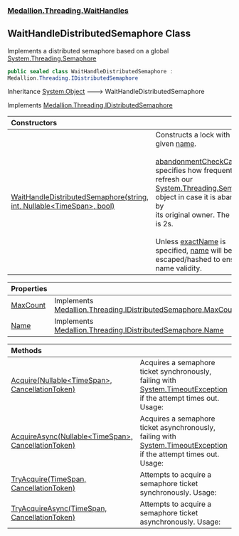 ### [Medallion.Threading.WaitHandles](0cv6wmZCIva5FK3cOR8t5g.md 'Medallion.Threading.WaitHandles')

## WaitHandleDistributedSemaphore Class

Implements a distributed semaphore based on a global [System.Threading.Semaphore](https://docs.microsoft.com/en-us/dotnet/api/System.Threading.Semaphore 'System.Threading.Semaphore')

```csharp
public sealed class WaitHandleDistributedSemaphore :
Medallion.Threading.IDistributedSemaphore
```

Inheritance [System.Object](https://docs.microsoft.com/en-us/dotnet/api/System.Object 'System.Object') &#129106; WaitHandleDistributedSemaphore

Implements [Medallion.Threading.IDistributedSemaphore](https://docs.microsoft.com/en-us/dotnet/api/Medallion.Threading.IDistributedSemaphore 'Medallion.Threading.IDistributedSemaphore')

| Constructors | |
| :--- | :--- |
| [WaitHandleDistributedSemaphore(string, int, Nullable&lt;TimeSpan&gt;, bool)](4ysEtsHFYQ8UNvnVKspCjg.md 'Medallion.Threading.WaitHandles.WaitHandleDistributedSemaphore.WaitHandleDistributedSemaphore(string, int, System.Nullable<System.TimeSpan>, bool)') | Constructs a lock with the given [name](4ysEtsHFYQ8UNvnVKspCjg.md#Medallion.Threading.WaitHandles.WaitHandleDistributedSemaphore.WaitHandleDistributedSemaphore(string,int,System.Nullable_System.TimeSpan_,bool).name 'Medallion.Threading.WaitHandles.WaitHandleDistributedSemaphore.WaitHandleDistributedSemaphore(string, int, System.Nullable<System.TimeSpan>, bool).name').<br/><br/>[abandonmentCheckCadence](4ysEtsHFYQ8UNvnVKspCjg.md#Medallion.Threading.WaitHandles.WaitHandleDistributedSemaphore.WaitHandleDistributedSemaphore(string,int,System.Nullable_System.TimeSpan_,bool).abandonmentCheckCadence 'Medallion.Threading.WaitHandles.WaitHandleDistributedSemaphore.WaitHandleDistributedSemaphore(string, int, System.Nullable<System.TimeSpan>, bool).abandonmentCheckCadence') specifies how frequently we refresh our [System.Threading.Semaphore](https://docs.microsoft.com/en-us/dotnet/api/System.Threading.Semaphore 'System.Threading.Semaphore') object in case it is abandoned by<br/>its original owner. The default is 2s.<br/><br/>Unless [exactName](4ysEtsHFYQ8UNvnVKspCjg.md#Medallion.Threading.WaitHandles.WaitHandleDistributedSemaphore.WaitHandleDistributedSemaphore(string,int,System.Nullable_System.TimeSpan_,bool).exactName 'Medallion.Threading.WaitHandles.WaitHandleDistributedSemaphore.WaitHandleDistributedSemaphore(string, int, System.Nullable<System.TimeSpan>, bool).exactName') is specified, [name](4ysEtsHFYQ8UNvnVKspCjg.md#Medallion.Threading.WaitHandles.WaitHandleDistributedSemaphore.WaitHandleDistributedSemaphore(string,int,System.Nullable_System.TimeSpan_,bool).name 'Medallion.Threading.WaitHandles.WaitHandleDistributedSemaphore.WaitHandleDistributedSemaphore(string, int, System.Nullable<System.TimeSpan>, bool).name') will be escaped/hashed to ensure name validity. |

| Properties | |
| :--- | :--- |
| [MaxCount](_eKAd9KmIbGvBAAhA9RhEw.md 'Medallion.Threading.WaitHandles.WaitHandleDistributedSemaphore.MaxCount') | Implements [Medallion.Threading.IDistributedSemaphore.MaxCount](https://docs.microsoft.com/en-us/dotnet/api/Medallion.Threading.IDistributedSemaphore.MaxCount 'Medallion.Threading.IDistributedSemaphore.MaxCount') |
| [Name](DrkUdCA1HTHqv41YDxrv5w.md 'Medallion.Threading.WaitHandles.WaitHandleDistributedSemaphore.Name') | Implements [Medallion.Threading.IDistributedSemaphore.Name](https://docs.microsoft.com/en-us/dotnet/api/Medallion.Threading.IDistributedSemaphore.Name 'Medallion.Threading.IDistributedSemaphore.Name') |

| Methods | |
| :--- | :--- |
| [Acquire(Nullable&lt;TimeSpan&gt;, CancellationToken)](fanbWVO3U0ELSV89GyikgQ.md 'Medallion.Threading.WaitHandles.WaitHandleDistributedSemaphore.Acquire(System.Nullable<System.TimeSpan>, System.Threading.CancellationToken)') | Acquires a semaphore ticket synchronously, failing with [System.TimeoutException](https://docs.microsoft.com/en-us/dotnet/api/System.TimeoutException 'System.TimeoutException') if the attempt times out. Usage: |
| [AcquireAsync(Nullable&lt;TimeSpan&gt;, CancellationToken)](k9Mv6k_1m4DGGHNWVI0rSw.md 'Medallion.Threading.WaitHandles.WaitHandleDistributedSemaphore.AcquireAsync(System.Nullable<System.TimeSpan>, System.Threading.CancellationToken)') | Acquires a semaphore ticket asynchronously, failing with [System.TimeoutException](https://docs.microsoft.com/en-us/dotnet/api/System.TimeoutException 'System.TimeoutException') if the attempt times out. Usage: |
| [TryAcquire(TimeSpan, CancellationToken)](xAXKRX1HdsJVylWBC_+WmA.md 'Medallion.Threading.WaitHandles.WaitHandleDistributedSemaphore.TryAcquire(System.TimeSpan, System.Threading.CancellationToken)') | Attempts to acquire a semaphore ticket synchronously. Usage: |
| [TryAcquireAsync(TimeSpan, CancellationToken)](nk6f9CuMtAPqAG7F0UWvSA.md 'Medallion.Threading.WaitHandles.WaitHandleDistributedSemaphore.TryAcquireAsync(System.TimeSpan, System.Threading.CancellationToken)') | Attempts to acquire a semaphore ticket asynchronously. Usage: |
